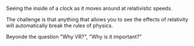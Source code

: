 Seeing the inside of a clock as it moves around at relativistic speeds.

The challenge is that anything that allows you to see the effects of relativity will automatically break the rules of physics.

Beyonde the question "Why VR?", "Why is it important?"